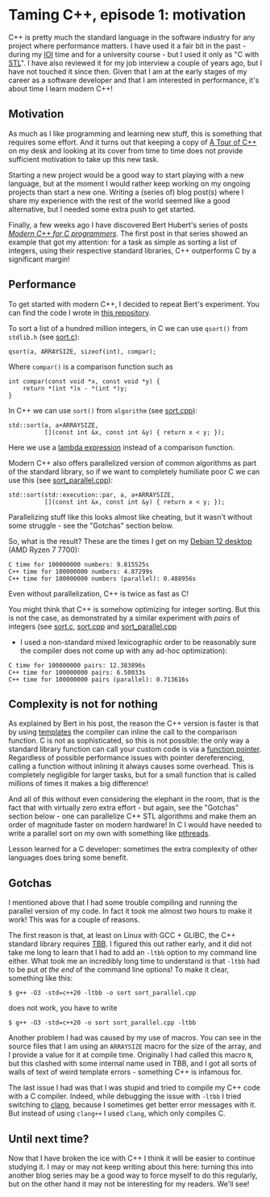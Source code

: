 # Taming C++, episode 1: motivation

C++ is pretty much the standard language in the software industry for
any project where performance matters. I have used it a fair bit in
the past - during my [IOI](https://ioinformatics.org) time and for
a university course - but I used it only as "C with
[STL](https://en.wikipedia.org/wiki/Standard_Template_Library)". I have
also reviewed it for my job interview a couple of years ago, but I have
not touched it since then. Given that I am at the early stages of my
career as a software developer and that I am interested in performance,
it's about time I learn modern C++!

## Motivation

As much as I like programming and learning new stuff, this is something
that requires some effort. And it turns out that keeping a copy of
[A Tour of C++](https://www.stroustrup.com/tour3.html) on my desk and
looking at its cover from time to time does not provide sufficient
motivation to take up this new task.

Starting a new project would be a good way to start playing with a new
language, but at the moment I would rather keep working on my ongoing
projects than start a new one. Writing a (series of) blog post(s)
where I share my experience with the rest of the world seemed like a
good alternative, but I needed some extra push to get started.

Finally, a few weeks ago I have discovered Bert Hubert's series of posts
[*Modern C++ for C programmers*](https://berthub.eu/articles/posts/c++-1).
The first post in that series showed an example that got my attention:
for a task as simple as sorting a list of integers, using their respective
standard libraries, C++ outperforms C by a significant margin!

## Performance

To get started with modern C++, I decided to repeat Bert's experiment.
You can find the code I wrote in
[this repository](https://git.tronto.net/taming-cpp).

To sort a list of a hundred million integers, in C we can use `qsort()`
from `stdlib.h` (see
[sort.c](https://git.tronto.net/taming-cpp/file/sort-benchmark/integers/sort.c.html)):

```
qsort(a, ARRAYSIZE, sizeof(int), compar);
```

Where `compar()` is a comparison function such as

```
int compar(const void *x, const void *y) {
	return *(int *)x - *(int *)y;
}
```

In C++ we can use `sort()` from `algorithm` (see
[sort.cpp](https://git.tronto.net/taming-cpp/file/sort-benchmark/integers/sort.cpp.html)):

```
std::sort(a, a+ARRAYSIZE,
          [](const int &x, const int &y) { return x < y; });
```

Here we use a
[lambda expression](https://en.cppreference.com/w/cpp/language/lambda)
instead of a comparison function.

Modern C++ also offers parallelized
version of common algorithms as part of the standard library, so if
we want to completely humiliate poor C we can use this (see
[sort_parallel.cpp](https://git.tronto.net/taming-cpp/file/sort-benchmark/integers/sort_parallel.cpp.html)):

```
std::sort(std::execution::par, a, a+ARRAYSIZE,
          [](const int &x, const int &y) { return x < y; });
```

Parallelizing stuff like this looks almost like cheating, but it wasn't
without some struggle - see the "Gotchas" section below.

So, what is the result? These are the times I get on my
[Debian 12 desktop](https://sebastiano.tronto.net/blog/2023-10-15-build-time)
(AMD Ryzen 7 7700):

```
C time for 100000000 numbers: 9.815525s
C++ time for 100000000 numbers: 4.87299s
C++ time for 100000000 numbers (parallel): 0.488956s
```

Even without parallelization, C++ is twice as fast as C!

You might think that C++ is somehow optimizing for integer
sorting. But this is not the case, as demonstrated by a similar experiment
with *pairs* of integers (see
[sort.c](https://git.tronto.net/taming-cpp/file/sort-benchmark/pairs/sort.c.html),
[sort.cpp](https://git.tronto.net/taming-cpp/file/sort-benchmark/pairs/sort.cpp.html) and
[sort_parallel.cpp](https://git.tronto.net/taming-cpp/file/sort-benchmark/pairs/sort_parallel.cpp.html)
- I used a non-standard mixed lexicographic order to be reasonably sure the
compiler does not come up with any ad-hoc optimization):

```
C time for 100000000 pairs: 12.383896s
C++ time for 100000000 pairs: 6.50033s
C++ time for 100000000 pairs (parallel): 0.713616s
```

## Complexity is not for nothing

As explained by Bert in his post, the reason
the C++ version is faster is that by using
[templates](https://en.cppreference.com/w/cpp/language/templates)
the compiler can inline the call to the comparison function. C is not
as sophisticated, so this is not possible: the only way a standard
library function can call your custom code is via a
[function pointer](https://en.wikipedia.org/wiki/Function_pointer).
Regardless of possible performance issues with pointer
dereferencing, calling a function without inlining it always causes
some overhead. This is completely negligible for larger tasks, but for a
small function that is called millions of times it makes a big difference!

And all of this without even considering the elephant in the room, that is
the fact that with virtually zero extra effort - but again, see the "Gotchas"
section below - one can parallelize C++ STL algorithms and make them an order
of magnitude faster on modern hardware! In C I would have needed to write a
parallel sort on my own with something like
[pthreads](https://en.wikipedia.org/wiki/Pthreads).

Lesson learned for a C developer: sometimes the extra complexity of
other languages does bring some benefit.

## Gotchas

I mentioned above that I had some trouble compiling and running the
parallel version of my code. In fact it took me almost two hours to make
it work! This was for a couple of reasons.

The first reason is that, at least on Linux with GCC + GLIBC, the C++
standard library requires
[TBB](https://en.wikipedia.org/wiki/Threading_Building_Blocks). I
figured this out rather early, and it did not take me long to learn
that I had to add an `-ltbb` option to my command line either. What
took me an incredibly long time to understand is that `-ltbb` had to
be put *at the end* of the command line options! To make it clear,
something like this:

```
$ g++ -O3 -std=c++20 -ltbb -o sort sort_parallel.cpp
```

does not work, you have to write

```
$ g++ -O3 -std=c++20 -o sort sort_parallel.cpp -ltbb
```

Another problem I had was caused by my use of macros. You can see
in the source files that I am using an `ARRAYSIZE` macro for the
size of the array, and I provide a value for it at compile time.
Originally I had called this macro `N`, but this clashed with some
internal name used in TBB, and I got all sorts of walls of text
of weird template errors - something C++ is infamous for.

The last issue I had was that I was stupid and tried to compile my
C++ code with a C compiler. Indeed, while debugging the issue with
`-ltbb` I tried switching to [clang](https://clang.llvm.org), because
I sometimes get better error messages with it. But instead of using
`clang++` I used `clang`, which only compiles C.

## Until next time?

Now that I have broken the ice with C++ I think it will be easier
to continue studying it. I may or may not keep writing about this here:
turning this into another blog series may be a good way to force myself
to do this regularly, but on the other hand it may not be interesting
for my readers. We'll see!
